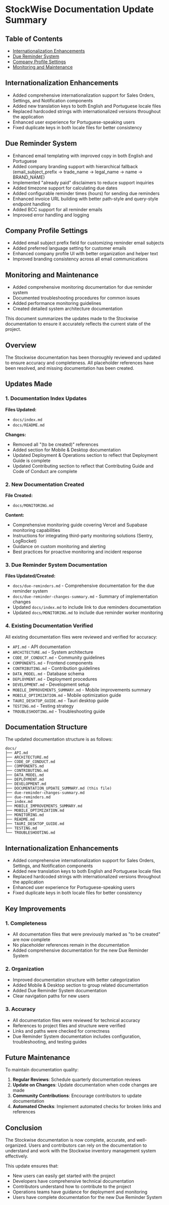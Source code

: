 # StockWise Documentation Update Summary

## Table of Contents
- [Internationalization Enhancements](#internationalization-enhancements)
- [Due Reminder System](#due-reminder-system)
- [Company Profile Settings](#company-profile-settings)
- [Monitoring and Maintenance](#monitoring-and-maintenance)

## Internationalization Enhancements

- Added comprehensive internationalization support for Sales Orders, Settings, and Notification components
- Added new translation keys to both English and Portuguese locale files
- Replaced hardcoded strings with internationalized versions throughout the application
- Enhanced user experience for Portuguese-speaking users
- Fixed duplicate keys in both locale files for better consistency

## Due Reminder System

- Enhanced email templating with improved copy in both English and Portuguese
- Added company branding support with hierarchical fallback (email_subject_prefix → trade_name → legal_name → name → BRAND_NAME)
- Implemented "already paid" disclaimers to reduce support inquiries
- Added timezone support for calculating due dates
- Added configurable reminder times (hours) for sending due reminders
- Enhanced invoice URL building with better path-style and query-style endpoint handling
- Added BCC support for all reminder emails
- Improved error handling and logging

## Company Profile Settings

- Added email subject prefix field for customizing reminder email subjects
- Added preferred language setting for customer emails
- Enhanced company profile UI with better organization and helper text
- Improved branding consistency across all email communications

## Monitoring and Maintenance

- Added comprehensive monitoring documentation for due reminder system
- Documented troubleshooting procedures for common issues
- Added performance monitoring guidelines
- Created detailed system architecture documentation

This document summarizes the updates made to the Stockwise documentation to ensure it accurately reflects the current state of the project.

## Overview

The Stockwise documentation has been thoroughly reviewed and updated to ensure accuracy and completeness. All placeholder references have been resolved, and missing documentation has been created.

## Updates Made

### 1. Documentation Index Updates

**Files Updated:**
- `docs/index.md`
- `docs/README.md`

**Changes:**
- Removed all "(to be created)" references
- Added section for Mobile & Desktop documentation
- Updated Deployment & Operations section to reflect that Deployment Guide is complete
- Updated Contributing section to reflect that Contributing Guide and Code of Conduct are complete

### 2. New Documentation Created

**File Created:**
- `docs/MONITORING.md`

**Content:**
- Comprehensive monitoring guide covering Vercel and Supabase monitoring capabilities
- Instructions for integrating third-party monitoring solutions (Sentry, LogRocket)
- Guidance on custom monitoring and alerting
- Best practices for proactive monitoring and incident response

### 3. Due Reminder System Documentation

**Files Updated/Created:**
- `docs/due-reminders.md` - Comprehensive documentation for the due reminder system
- `docs/due-reminder-changes-summary.md` - Summary of implementation changes
- Updated `docs/index.md` to include link to due reminders documentation
- Updated `docs/MONITORING.md` to include due reminder worker monitoring

### 4. Existing Documentation Verified

All existing documentation files were reviewed and verified for accuracy:
- `API.md` - API documentation
- `ARCHITECTURE.md` - System architecture
- `CODE_OF_CONDUCT.md` - Community guidelines
- `COMPONENTS.md` - Frontend components
- `CONTRIBUTING.md` - Contribution guidelines
- `DATA_MODEL.md` - Database schema
- `DEPLOYMENT.md` - Deployment procedures
- `DEVELOPMENT.md` - Development setup
- `MOBILE_IMPROVEMENTS_SUMMARY.md` - Mobile improvements summary
- `MOBILE_OPTIMIZATION.md` - Mobile optimization guide
- `TAURI_DESKTOP_GUIDE.md` - Tauri desktop guide
- `TESTING.md` - Testing strategy
- `TROUBLESHOOTING.md` - Troubleshooting guide

## Documentation Structure

The updated documentation structure is as follows:

```
docs/
├── API.md
├── ARCHITECTURE.md
├── CODE_OF_CONDUCT.md
├── COMPONENTS.md
├── CONTRIBUTING.md
├── DATA_MODEL.md
├── DEPLOYMENT.md
├── DEVELOPMENT.md
├── DOCUMENTATION_UPDATE_SUMMARY.md (this file)
├── due-reminder-changes-summary.md
├── due-reminders.md
├── index.md
├── MOBILE_IMPROVEMENTS_SUMMARY.md
├── MOBILE_OPTIMIZATION.md
├── MONITORING.md
├── README.md
├── TAURI_DESKTOP_GUIDE.md
├── TESTING.md
└── TROUBLESHOOTING.md
```

## Internationalization Enhancements

- Added comprehensive internationalization support for Sales Orders, Settings, and Notification components
- Added new translation keys to both English and Portuguese locale files
- Replaced hardcoded strings with internationalized versions throughout the application
- Enhanced user experience for Portuguese-speaking users
- Fixed duplicate keys in both locale files for better consistency

## Key Improvements

### 1. Completeness
- All documentation files that were previously marked as "to be created" are now complete
- No placeholder references remain in the documentation
- Added comprehensive documentation for the new Due Reminder System

### 2. Organization
- Improved documentation structure with better categorization
- Added Mobile & Desktop section to group related documentation
- Added Due Reminder System documentation
- Clear navigation paths for new users

### 3. Accuracy
- All documentation files were reviewed for technical accuracy
- References to project files and structure were verified
- Links and paths were checked for correctness
- Due Reminder System documentation includes configuration, troubleshooting, and testing guides

## Future Maintenance

To maintain documentation quality:

1. **Regular Reviews**: Schedule quarterly documentation reviews
2. **Update on Changes**: Update documentation when code changes are made
3. **Community Contributions**: Encourage contributors to update documentation
4. **Automated Checks**: Implement automated checks for broken links and references

## Conclusion

The Stockwise documentation is now complete, accurate, and well-organized. Users and contributors can rely on the documentation to understand and work with the Stockwise inventory management system effectively.

This update ensures that:
- New users can easily get started with the project
- Developers have comprehensive technical documentation
- Contributors understand how to contribute to the project
- Operations teams have guidance for deployment and monitoring
- Users have complete documentation for the new Due Reminder System
